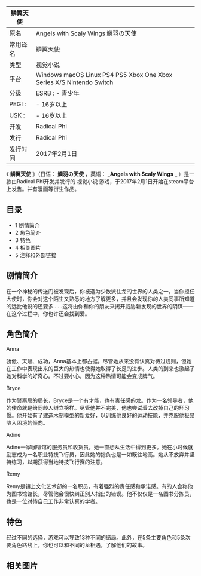 |  鳞翼天使  ||
|---|---|
|原名  |  Angels with Scaly Wings  鳞羽の天使   |
|常用译名  |  鳞翼天使   |
|类型  |  视觉小说   |
|平台  |  Windows  macOS  Linux  PS4  PS5  Xbox One  Xbox Series X/S  Nintendo Switch   |
|分级  |    ESRB  :    \- 青少年|
|PEGI  :  |  \- 16岁以上   |
|USK  :  |  \- 16岁以上   |
|开发  |  Radical Phi   |
|发行  |  Radical Phi   |
|发行时间  |  2017年2月1日   |
  
《 **鳞翼天使** 》（日语：  **鱗羽の天使** ，英语：  _**Angels with Scaly Wings** _ ）是一款由Radical
Phi开发并发行的  视觉小说  游戏，于2017年2月1日开始在steam平台上发售。并有漫画等衍生作品。

##  目录

  * 1  剧情简介 
  * 2  角色简介 
  * 3  特色 
  * 4  相关图片 
  * 5  注释和外部链接 

##  剧情简介

在一个神秘的传送门被发现后，你被选为少数派往龙的世界的人类之一。当你担任大使时，你会对这个陌生又熟悉的地方了解更多，并且会发现你的人类同事所知道的远比他说的还要多……这将由你和你的朋友来揭开威胁新发现的世界的阴谋——在这个过程中，你也许还会找到爱。

##  角色简介

Anna

骄傲、天赋、成功，Anna基本上都占据。尽管她从来没有认真对待过规则，但她在工作中表现出来的巨大的热情也使得她取得了长足的进步。人类的到来也激起了她对科学的好奇心。不过要小心，因为这种热情可能会变成脾气。

Bryce

作为警察局的局长，Bryce是一个有才能，也有责任感的龙。作为一名领导者，他的使命就是给同龄人树立榜样。尽管他并不完美，他也尝试着去改掉自己的坏习惯。他开始有了建造木制模型的新爱好，以训练他良好的运动技能，并克服他极易陷入困境的倾向。

Adine

Adine一家咖啡馆的服务员和收货员，她一直想从生活中得到更多。她在小时候就励志成为一名职业特技飞行员，因此她的抱负也是一如既往地高。她从不放弃并坚持练习，以期获得当地特技飞行赛的注意。

Remy

Remy是镇上文化艺术部的一名职员，有着强烈的责任感和承诺感。有的人会称他为图书馆馆长，尽管他会很快纠正别人指出的错误。他不仅仅是一名图书分拣员，也是一位对待自己工作非常认真的学者。

##  特色

经过不同的选择，游戏可以导致13种不同的结局。此外，在5条主要角色和5条次要角色路线上，你也可以和不同的龙相遇，了解他们的故事。

##  相关图片